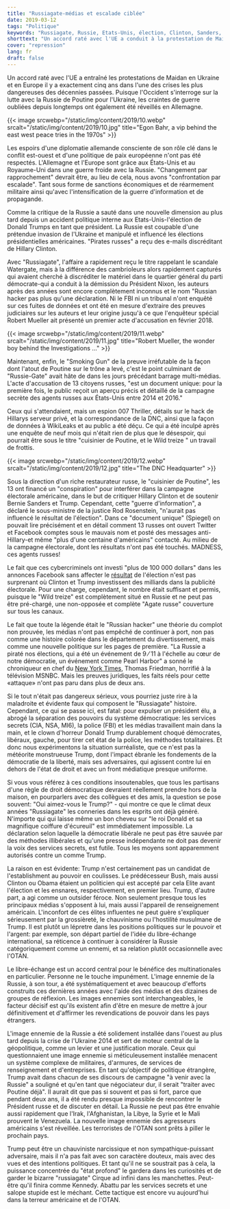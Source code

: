 ```yaml
---
title: "Russiagate-médias et escalade ciblée"
date: 2019-03-12
tags: "Politique"
keywords: "Russiagate, Russie, Etats-Unis, élection, Clinton, Sanders, Trump, CIA, NSA, Friedman, 9/11 Scale, Poutine, cybercriminels, cyberattack, Hacking"
shorttext: "Un accord raté avec l'UE a conduit à la protestation de Maidan en Ukraine et le monde de payer avec la guerre froide à nouveau."
cover: "repression"
lang: fr
draft: false
---
```


Un accord raté avec l'UE a entraîné les protestations de Maidan en Ukraine et en Europe il y a exactement cinq ans dans l'une des crises les plus dangereuses des décennies passées. Puisque l'Occident s'interroge sur la lutte avec la Russie de Poutine pour l'Ukraine, les craintes de guerre oubliées depuis longtemps ont également été réveillés en Allemagne.

{{< image srcwebp="/static/img/content/2019/10.webp" srcalt="/static/img/content/2019/10.jpg" title="Egon Bahr, a vip behind the east west peace tries in the 1970s" >}}

Les espoirs d'une diplomatie allemande consciente de son rôle clé dans le conflit est-ouest et d'une politique de paix européenne n'ont pas été respectés. L'Allemagne et l'Europe sont grâce aux États-Unis et au Royaume-Uni dans une guerre froide avec la Russie. "Changement par rapprochement" devrait être, au lieu de cela, nous avons "confrontation par escalade". Tant sous forme de sanctions économiques et de réarmement militaire ainsi qu'avec l'intensification de la guerre d'information et de propagande.

Comme la critique de la Russie a sauté dans une nouvelle dimension au plus tard depuis un accident politique interne aux Etats-Unis-l'élection de Donald Trumps en tant que président. La Russie est coupable d'une prétendue invasion de l'Ukraine et manipulé et influencé les élections présidentielles américaines. "Pirates russes" a reçu des e-mails discréditant de Hillary Clinton.

Avec "Russiagate", l'affaire a rapidement reçu le titre rappelant le scandale Watergate, mais à la différence des cambrioleurs alors rapidement capturés qui avaient cherché à discréditer le matériel dans le quartier général du parti démocrate-qui a conduit à la démission du Président Nixon, les auteurs après des années sont encore complètement inconnus et le nom  "Russian hacker pas plus qu'une déclaration. Ni le FBI ni un tribunal n'ont enquêté sur ces fuites de données et ont été en mesure d'extraire des preuves judiciaires sur les auteurs et leur origine jusqu'à ce que l'enquêteur spécial Robert Mueller ait présenté un premier acte d'accusation en février 2018.

{{< image srcwebp="/static/img/content/2019/11.webp" srcalt="/static/img/content/2019/11.jpg" title="Robert Mueller, the wonder boy behind the Investigations ..." >}}

Maintenant, enfin, le "Smoking Gun" de la preuve irréfutable de la façon dont l'atout de Poutine sur le trône a levé, c'est le point culminant de "Russie-Gate" avait hâte de dans les jours précédant barrage multi-médias. L'acte d'accusation de 13 citoyens russes, "est un document unique: pour la première fois, le public reçoit un aperçu précis et détaillé de la campagne secrète des agents russes aux États-Unis entre 2014 et 2016."

Ceux qui s'attendaient, mais un espion 007 Thriller, détails sur le hack de Hillarys serveur privé, et la correspondance de la DNC, ainsi que la façon de données à WikiLeaks et au public a été déçu. Ce qui a été inculpé après une enquête de neuf mois qui n'était rien de plus que le désespoir, qui pourrait être sous le titre  "cuisinier de Poutine, et le Wild treize " un travail de frottis.

{{< image srcwebp="/static/img/content/2019/12.webp" srcalt="/static/img/content/2019/12.jpg" title="The DNC Headquarter" >}}

Sous la direction d'un riche restaurateur russe, le "cuisinier de Poutine", les 13 ont financé un  "conspiration" pour interférer dans la campagne électorale américaine, dans le but de critiquer Hillary Clinton et de soutenir Bernie Sanders et Trump. Cependant, cette  "guerre d'information", a déclaré le sous-ministre de la justice Rod Rosenstein,  "n'aurait pas influencé le résultat de l'élection". Dans ce  "document unique" (Spiegel) on pouvait lire précisément et en détail comment 13 russes ont ouvert Twitter et Facebook comptes sous le mauvais nom et posté des messages anti-Hillary-et même  "plus d'une centaine d'américains" contacté. Au milieu de la campagne électorale, dont les résultats n'ont pas été touchés. MADNESS, ces agents russes!

Le fait que ces cybercriminels ont investi "plus de 100 000 dollars" dans les annonces Facebook sans affecter le [résultat](https://www.washingtonpost.com/news/wonk/wp/2017/04/14/somebody-just-put-a-price-tag-on-the-2016-election-its-a-doozy/ "Somebody just put a price tag on the 2016 election. It’s a doozy.") de l'élection n'est pas surprenant où Clinton et Trump investissent des milliards dans la publicité électorale. Pour une charge, cependant, le nombre était suffisant et permis, puisque le "Wild treize" est complètement situé en Russie et ne peut pas être pré-chargé, une non-opposée et complète "Agate russe" couverture sur tous les canaux.

Le fait que toute la légende était le "Russian hacker" une théorie du complot non prouvée, les médias n'ont pas empêché de continuer à port, non pas comme une histoire colorée dans le département du divertissement, mais comme une nouvelle politique sur les pages de première. "La Russie a piraté nos élections, qui a été un événement de 9 ⁄ 11 à l'échelle au cœur de notre démocratie, un événement comme Pearl Harbor" a sonné le chroniqueur en chef du [New York Times](https://www.newsbusters.org/blogs/nb/scott-whitlock/2017/02/14/nyts-tom-friedman-freaks-over-trumps-pearl-harbor-911-scale-lies "NYT's Tom Friedman Freaks Over Trump’s ‘Pearl Harbor,’ ‘9/11-Scale’ ‘Lies’"), Thomas Friedman, horrifié à la télévision MSNBC. Mais les preuves juridiques, les faits réels pour cette «attaque» n'ont pas paru dans plus de deux ans.

Si le tout n'était pas dangereux sérieux, vous pourriez juste rire à la maladroite et évidente faux qui composent le "Russiagate" histoire. Cependant, ce qui se passe ici, est fatal: pour expulser un président élu, a abrogé la séparation des pouvoirs du système démocratique: les services secrets (CIA, NSA, MI6), la police (FBI) et les médias travaillent main dans la main, et le clown d'horreur Donald Trump durablement choqué démocrates, libéraux, gauche, pour tirer cet état de la police, les méthodes totalitaires. Et donc nous expérimentons la situation surréaliste, que ce n'est pas la météorite monstrueuse Trump, dont l'impact ébranle les fondements de la démocratie de la liberté, mais ses adversaires, qui agissent contre lui en dehors de l'état de droit et avec un front médiatique presque uniforme.

Si vous vous référez à ces conditions insoutenables, que tous les partisans d'une règle de droit démocratique devraient réellement prendre hors de la maison, en pourparlers avec des collègues et des amis, la question se pose souvent: "Oui aimez-vous le Trump?" - qui montre ce que le climat deux années "Russiagate" les conneries dans les esprits ont déjà généré. N'importe qui qui laisse même un bon cheveu sur "le roi Donald et sa magnifique coiffure d'écureuil" est immédiatement impossible. La déclaration selon laquelle la démocratie libérale ne peut pas être sauvée par des méthodes illibérales et qu'une presse indépendante ne doit pas devenir la voix des services secrets, est futile. Tous les moyens sont apparemment autorisés contre un comme Trump.

La raison en est évidente: Trump n'est certainement pas un candidat de l'establishment au pouvoir en coulisses. Le prédécesseur Bush, mais aussi Clinton ou Obama étaient un politicien qui est accepté par cela Elite avant l'élection et les ensnares, respectivement, en premier lieu. Trump, d'autre part, a agi comme un outsider féroce. Non seulement presque tous les principaux médias s'opposent à lui, mais aussi l'appareil de renseignement américain. L'inconfort de ces élites influentes ne peut guère s'expliquer sérieusement par la grossièreté, le chauvinisme ou l'hostilité musulmane de Trump. Il est plutôt un lépretre dans les positions politiques sur le pouvoir et l'argent: par exemple, son départ partiel de l'idée du libre-échange international, sa réticence à continuer à considérer la Russie catégoriquement comme un ennemi, et sa relation plutôt occasionnelle avec l'OTAN.

Le libre-échange est un accord central pour le bénéfice des multinationales en particulier. Personne ne le touche impunément. L'image ennemie de la Russie, à son tour, a été systématiquement et avec beaucoup d'efforts construits ces dernières années avec l'aide des médias et des dizaines de groupes de réflexion. Les images ennemies sont interchangeables, le facteur décisif est qu'ils existent afin d'être en mesure de mettre à jour définitivement et d'affirmer les revendications de pouvoir dans les pays étrangers.

L'image ennemie de la Russie a été solidement installée dans l'ouest au plus tard depuis la crise de l'Ukraine 2014 et sert de moteur central de la géopolitique, comme un levier et une justification morale. Ceux qui questionnaient une image ennemie si méticuleusement installée menacent un système complexe de militaires, d'armures, de services de renseignement et d'entreprises. En tant qu'objectif de politique étrangère, Trump avait dans chacun de ses discours de campagne "à venir avec la Russie" a souligné et qu'en tant que négociateur dur, il serait "traiter avec Poutine déjà". Il aurait dit que pas si souvent et pas si fort, parce que pendant deux ans, il a été rendu presque impossible de rencontrer le Président russe et de discuter en détail. La Russie ne peut pas être envahie aussi rapidement que l'Irak, l'Afghanistan, la Libye, la Syrie et le Mali prouvent le Venezuela. La nouvelle image ennemie des agresseurs américains s'est réveillée. Les terroristes de l'OTAN sont prêts à piller le prochain pays.

Trump peut être un chauviniste narcissique et non sympathique-puissant adversaire, mais il n'a pas fait avec son caractère douteux, mais avec des vues et des intentions politiques. Et tant qu'il ne se soustrait pas à cela, la puissance concentrée du "état profond" le gardera dans les curiosités et de garder le bizarre "russiagate" Cirque ad infini dans les manchettes. Peut-être qu'il finira comme Kennedy. Abattu par les services secrets et une salope stupide est le méchant. Cette tactique est encore vu aujourd'hui dans la terreur américaine et de l'OTAN.
